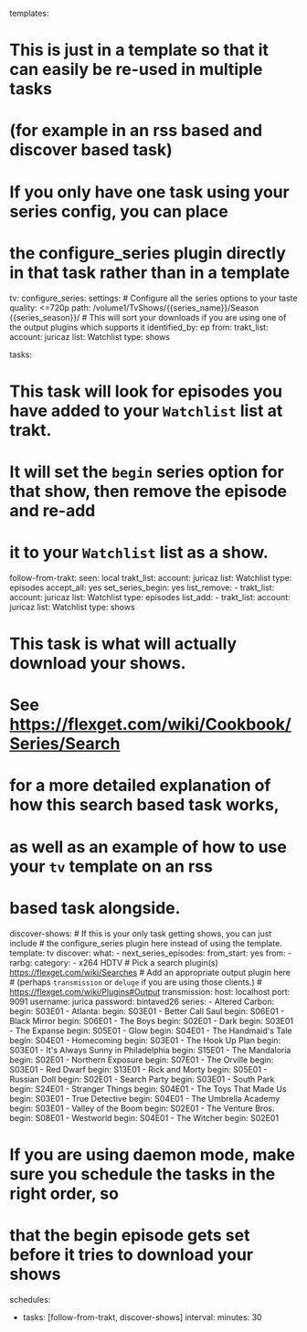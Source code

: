 templates:
  # This is just in a template so that it can easily be re-used in multiple tasks 
  # (for example in an rss based and discover based task)
  # If you only have one task using your series config, you can place
  # the configure_series plugin directly in that task rather than in a template
  tv:
    configure_series:
      settings:
        # Configure all the series options to your taste
        quality: <=720p
        path: /volume1/TvShows/{{series_name}}/Season {{series_season}}/  # This will sort your downloads if you are using one of the output plugins which supports it
        identified_by: ep
      from:
        trakt_list:
          account: juricaz
          list: Watchlist
          type: shows
  
tasks:
  # This task will look for episodes you have added to your `Watchlist` list at trakt.
  # It will set the `begin` series option for that show, then remove the episode and re-add 
  # it to your `Watchlist` list as a show.
  follow-from-trakt:
    seen: local
    trakt_list:
      account: juricaz
      list: Watchlist
      type: episodes
    accept_all: yes
    set_series_begin: yes
    list_remove:
      - trakt_list:
          account: juricaz
          list: Watchlist
          type: episodes
    list_add:
      - trakt_list:
          account: juricaz
          list: Watchlist
          type: shows

  # This task is what will actually download your shows.
  # See https://flexget.com/wiki/Cookbook/Series/Search 
  # for a more detailed explanation of how this search based task works,
  # as well as an example of how to use your `tv` template on an rss
  # based task alongside.
  discover-shows:
    # If this is your only task getting shows, you can just include 
    # the configure_series plugin here instead of using the template.
    template: tv
    discover:
      what:
        - next_series_episodes:
            from_start: yes
      from:
        - rarbg: 
              category:
                - x264 HDTV
        # Pick a search plugin(s) https://flexget.com/wiki/Searches
    # Add an appropriate output plugin here 
    # (perhaps `transmission` or `deluge` if you are using those clients.) 
    # https://flexget.com/wiki/Plugins#Output
    transmission:
      host: localhost
      port: 9091
      username: jurica
      password: bintaved26
  series:
    - Altered Carbon:
      begin: S03E01
    - Atlanta:
      begin: S03E01
    - Better Call Saul
      begin: S06E01
    - Black Mirror
      begin: S06E01
    - The Boys
      begin: S02E01
    - Dark
      begin: S03E01
    - The Expanse
      begin: S05E01
    - Glow
      begin: S04E01
    - The Handmaid's Tale
      begin: S04E01
    - Homecoming
      begin: S03E01
    - The Hook Up Plan
      begin: S03E01
    - It's Always Sunny in Philadelphia
      begin: S15E01
    - The Mandaloria
      begin: S02E01
    - Northern Exposure
      begin: S07E01
    - The Orville
      begin: S03E01
    - Red Dwarf
      begin: S13E01
    - Rick and Morty
      begin: S05E01
    - Russian Doll
      begin: S02E01
    - Search Party
      begin: S03E01
    - South Park
      begin: S24E01
    - Stranger Things
      begin: S04E01
    - The Toys That Made Us
      begin: S03E01
    - True Detective
      begin: S04E01
    - The Umbrella Academy
      begin: S03E01
    - Valley of the Boom
      begin: S02E01
    - The Venture Bros.
      begin: S08E01
    - Westworld
      begin: S04E01
    - The Witcher
      begin: S02E01

# If you are using daemon mode, make sure you schedule the tasks in the right order, so
# that the begin episode gets set before it tries to download your shows
schedules:
  - tasks: [follow-from-trakt, discover-shows]
    interval:
      minutes: 30